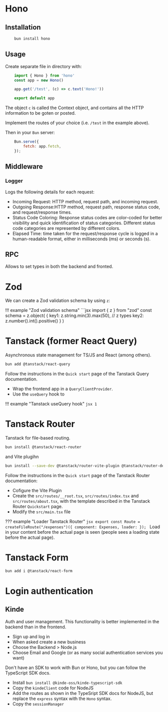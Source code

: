 # Hono

## Installation

```sh
    bun install hono
```

## Usage

Create separate file in directory with:

```js
    import { Hono } from 'hono'
    const app = new Hono()

    app.get('/test', (c) => c.text('Hono!'))

    export default app
```

The object `c` is called the Context object, and contains all the HTTP information to be goten or posted.


Implement the routes of your choice (i.e. `/test` in the example above).

Then in your `Bun` server:
```js
    Bun.serve({
        fetch: app.fetch,
    });
```

## Middleware

### Logger
Logs the following details for each request:

* Incoming Request: HTTP method, request path, and incoming request.
* Outgoing Response:HTTP method, request path, response status code, and request/response times.
* Status Code Coloring: Response status codes are color-coded for better visibility and quick identification of status categories. Different status code categories are represented by different colors.
* Elapsed Time: time taken for the request/response cycle is logged in a human-readable format, either in milliseconds (ms) or seconds (s).

## RPC

Allows to set types in both the backend and fronted.

# Zod 

We can create a Zod validation schema by using `z`:

!!! example "Zod validation schema"
    ```jsx
    import { z } from "zod"
    const schema = z.object(
        {
            key1: z.string.min(3).max(50), // z types
            key2: z.number().int().positive()
        }
    )


# Tanstack (former React Query)

Asynchronous state management for TS/JS and React (among others). 

```sh
bun add @tanstack/react-query
```

Follow the instructions in the `Quick start` page of the Tanstack Query documentation.

* Wrap the frontend app in a `QueryClientProvider`.
* Use the `useQuery` hook to 

!!! example "Tanstack useQuery hook"
    ```jsx
    1
    ```

# Tanstack Router

Tanstack for file-based routing.

```sh
bun install @tanstack/react-router
```

and Vite plugihn

```sh
bun install --save-dev @tanstack/router-vite-plugin @tanstack/router-devtools
```

Follow the instructions in the `Quick start` page of the Tanstack Router documentation:

* Cofigure the Vite Plugin
* Create the `src/routes/__root.tsx`, `src/routes/index.tsx` and `src/routes/about.tsx`, with the template described in the Tanstack Router `Quickstart` page.
* Modify the `src/main.tsx` file

??? example "Loader Tanstack Router"
    ```jsx
    export const Route = createFileRoute("/expenses")({
        component: Expenses,
        loader:
    });
    ```
Load in your content before the actual page is seen (people sees a loading state before the actual page).

# Tanstack Form

```sh
bun add i @tanstack/react-form
```
# Login authentication

## Kinde 

Auth and user management. This functionality is better implemented in the backend than in the frontend.

* Sign up and log in
* When asked create a new business
* Choose the Backend > Node.js 
* Choose Email and Google (or as many social authentication services you want)

Don't have an SDK to work with Bun or Hono, but you can follow the TypeScript SDK docs.

* Install `bun install @kinde-oss/kinde-typescript-sdk`
* Copy the `kindeClient` code for NodeJS
* Add the routes as shown in the TypeSript SDK docs for NodeJS, but replace the `express` syntax with the `Hono` syntax.
* Copy the `sessionManager`